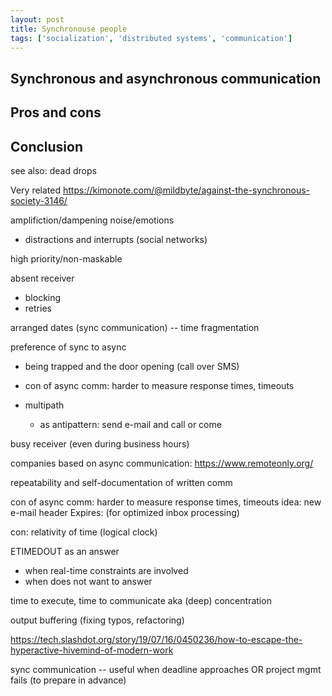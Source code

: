 ```yaml
---
layout: post
title: Synchronouse people
tags: ['socialization', 'distributed systems', 'communication']
---
```


## Synchronous and asynchronous communication

## Pros and cons

## Conclusion

see also: dead drops

Very related
https://kimonote.com/@mildbyte/against-the-synchronous-society-3146/

amplifiction/dampening noise/emotions

- distractions and interrupts (social networks)

high priority/non-maskable

absent receiver
- blocking
- retries

arranged dates (sync communication) -- time fragmentation

preference of sync to async
- being trapped and the door opening (call over SMS)
- con of async comm: harder to measure response times, timeouts

- multipath
  - as antipattern: send e-mail and call or come

busy receiver (even during business hours)

companies based on async communication: https://www.remoteonly.org/

repeatability and self-documentation of written comm

con of async comm: harder to measure response times, timeouts
idea: new e-mail header Expires: (for optimized inbox processing)

con: relativity of time (logical clock)

ETIMEDOUT as an answer
- when real-time constraints are involved
- when does not want to answer

time to execute, time to communicate aka (deep) concentration

output buffering (fixing typos, refactoring)

https://tech.slashdot.org/story/19/07/16/0450236/how-to-escape-the-hyperactive-hivemind-of-modern-work

sync communication -- useful when deadline approaches OR project mgmt
fails (to prepare in advance)

